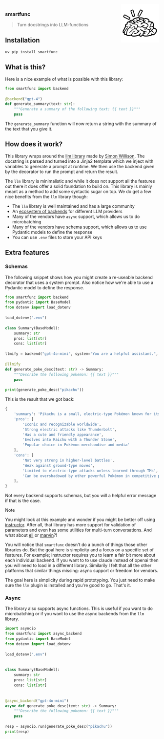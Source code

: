 <img src="imgs/logo.png" width="125" height="125" align="right" />

### smartfunc

> Turn docstrings into LLM-functions

## Installation

```bash
uv pip install smartfunc
```


## What is this?

Here is a nice example of what is possible with this library:

```python
from smartfunc import backend

@backend("gpt-4")
def generate_summary(text: str):
    """Generate a summary of the following text: {{ text }}"""
    pass
```

The `generate_summary` function will now return a string with the summary of the text that you give it.

## How does it work?

This library wraps around the [llm library](https://llm.datasette.io/en/stable/index.html) made by [Simon Willison](https://simonwillison.net/). The docstring is parsed and turned into a Jinja2 template which we inject with variables to generate a prompt at runtime. We then use the backend given by the decorator to run the prompt and return the result.

The `llm` library is minimalistic and while it does not support all the features out there it does offer a solid foundation to build on. This library is mainly meant as a method to add some syntactic sugar on top. We do get a few nice benefits from the `llm` library though:

- The `llm` library is well maintained and has a large community
- An [ecosystem of backends](https://llm.datasette.io/en/stable/plugins/directory.html) for different LLM providers
- Many of the vendors have `async` support, which allows us to do microbatching
- Many of the vendors have schema support, which allows us to use Pydantic models to define the response
- You can use `.env` files to store your API keys

## Extra features

### Schemas

The following snippet shows how you might create a re-useable backend decorator that uses a system prompt. Also notice how we're able to use a Pydantic model to define the response.

```python
from smartfunc import backend
from pydantic import BaseModel
from dotenv import load_dotenv

load_dotenv(".env")

class Summary(BaseModel):
    summary: str
    pros: list[str]
    cons: list[str]

llmify = backend("gpt-4o-mini", system="You are a helpful assistant.", temperature=0.5)

@llmify
def generate_poke_desc(text: str) -> Summary:
    """Describe the following pokemon: {{ text }}"""
    pass

print(generate_poke_desc("pikachu"))
```

This is the result that we got back:

```python
{
    'summary': 'Pikachu is a small, electric-type Pokémon known for its adorable appearance and strong electrical abilities. It is recognized as the mascot of the Pokémon franchise, with distinctive features and a cheerful personality.', 
    'pros': [
        'Iconic and recognizable worldwide', 
        'Strong electric attacks like Thunderbolt', 
        'Has a cute and friendly appearance', 
        'Evolves into Raichu with a Thunder Stone', 
        'Popular choice in Pokémon merchandise and media'
    ], 
    'cons': [
        'Not very strong in higher-level battles', 
        'Weak against ground-type moves', 
        'Limited to electric-type attacks unless learned through TMs', 
        'Can be overshadowed by other powerful Pokémon in competitive play'
    ],
}
```

Not every backend supports schemas, but you will a helpful error message if that is the case.

> [!NOTE]  
> You might look at this example and wonder if you might be better off using [instructor](https://python.useinstructor.com/). After all, that library has more support for validation of parameters and even has some utilities for multi-turn conversations. And what about [ell](https://github.com/MadcowD/ell) or [marvin](https://www.askmarvin.ai/)?! 
> 
> You will notice that `smartfunc` doesn't do a bunch of things those other libraries do. But the goal here is simplicity and a focus on a specific set of features.  For example; instructor requires you to learn a fair bit more about each individual backend. If you want to to use claude instead of openai then you will need to load in a different library. Similarily I felt that all the other platforms that similar things missing: async support or freedom for vendors. 
>
> The goal here is simplicity during rapid prototyping. You just need to make sure the `llm` plugin is installed and you're good to go. That's it. 


### Async

The library also supports async functions. This is useful if you want to do microbatching or if you want to use the async backends from the `llm` library.

```python
import asyncio
from smartfunc import async_backend
from pydantic import BaseModel
from dotenv import load_dotenv

load_dotenv(".env")


class Summary(BaseModel):
    summary: str
    pros: list[str]
    cons: list[str]


@async_backend("gpt-4o-mini")
async def generate_poke_desc(text: str) -> Summary:
    """Describe the following pokemon: {{ text }}"""
    pass

resp = asyncio.run(generate_poke_desc("pikachu"))
print(resp)
```
